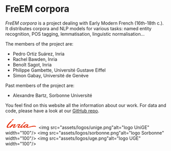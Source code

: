 # FreEM corpora

_FreEM corpora_ is a project dealing with Early Modern French (16th-18th c.). It distributes corpora and NLP models for various tasks: named entity recognition, POS tagging, lemmatisation, linguistic normalisation…

The members of the project are:

- Pedro Ortiz Suárez, Inria
- Rachel Bawden, Inria
- Benoît Sagot, Inria
- Philippe Gambette, Université Gustave Eiffel
- Simon Gabay, Université de Genève

Past members of the project are:

- Alexandre Bartz, Sorbonne Université

You feel find on this website all the information about our work. For data and code, please have a look at our [GitHub repo](https://github.com/FreEM-corpora).

<img src="assets/logos/inria.png" alt="logo INRIA" width="100"/> <img src="assets/logos/unige.png"alt="logo UniGE" width="100"/> <img src="assets/logos/sorbonne.png"alt="logo Sorbonne" width="100"/> <img src="assets/logos/uge.png"alt="logo UGE" width="100"/>
